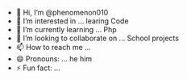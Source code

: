 - 👋 Hi, I’m @phenomenon010
- 👀 I’m interested in ... learing Code
- 🌱 I’m currently learning ... Php
- 💞️ I’m looking to collaborate on ... School projects
- 📫 How to reach me ...
- 😄 Pronouns: ... he him
- ⚡ Fun fact: ...

<!---
phenomenon010/phenomenon010 is a ✨ special ✨ repository because its `README.md` (this file) appears on your GitHub profile.
You can click the Preview link to take a look at your changes.
--->
